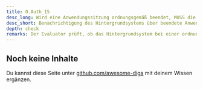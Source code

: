 ```yaml
---
title: O.Auth_15
desc_long: Wird eine Anwendungssitzung ordnungsgemäß beendet, MUSS die Anwendung das Hintergrundsystem darüber informieren, sodass Session-Identifier bzw. Authentisierungstoken sicher gelöscht werden. Dies gilt sowohl für das aktive Beenden durch den Benutzer (log-out), als auch für das automatische Beenden durch die Anwendung (vgl. O.Auth_9 und O.Auth_10).
desc_short: Benachrichtigung des Hintergrundsystems über beendete Anwendungssitzungen durch die Anwendung. 
depth: check
remarks: Der Evaluator prüft, ob das Hintergrundsystem bei einer ordnungsgemäßen Beendigung der Anwendungssitzung durch die Anwendung informiert wird.
---
```


## Noch keine Inhalte

Du kannst diese Seite unter [github.com/awesome-diga](https://github.com/awesome-diga/tr-faq) mit deinem Wissen ergänzen.
